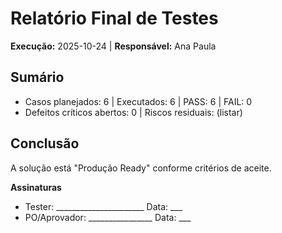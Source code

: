 # Relatório Final de Testes
**Execução:** 2025-10-24 | **Responsável:** Ana Paula

## Sumário
- Casos planejados: 6 | Executados: 6 | PASS: 6 | FAIL: 0
- Defeitos críticos abertos: 0 | Riscos residuais: (listar)

## Conclusão
A solução está "Produção Ready" conforme critérios de aceite.

**Assinaturas**
- Tester: ______________________  Data: ___
- PO/Aprovador: ________________ Data: ___
